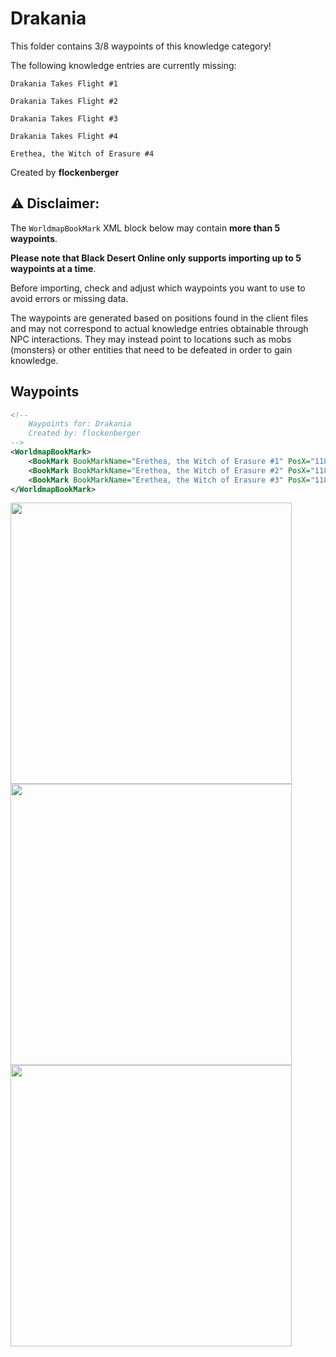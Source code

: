 # Drakania

This folder contains 3/8 waypoints of this knowledge category!

The following knowledge entries are currently missing: 

```
Drakania Takes Flight #1
```

```
Drakania Takes Flight #2
```

```
Drakania Takes Flight #3
```

```
Drakania Takes Flight #4
```

```
Erethea, the Witch of Erasure #4
```


Created by **flockenberger**

## ⚠️ Disclaimer:
The `WorldmapBookMark` XML block below may contain **more than 5 waypoints**.

**Please note that Black Desert Online only supports importing up to 5 waypoints at a time**.

Before importing, check and adjust which waypoints you want to use to avoid errors or missing data.

The waypoints are generated based on positions found in the client files and may not correspond to actual knowledge entries obtainable through NPC interactions.
They may instead point to locations such as mobs (monsters) or other entities that need to be defeated in order to gain knowledge.

## Waypoints
```xml
<!--
    Waypoints for: Drakania
    Created by: flockenberger
-->
<WorldmapBookMark>
    <BookMark BookMarkName="Erethea, the Witch of Erasure #1" PosX="118877.0" PosY="29666.0" PosZ="-166309.0" />
    <BookMark BookMarkName="Erethea, the Witch of Erasure #2" PosX="118877.0" PosY="29666.0" PosZ="-166309.0" />
    <BookMark BookMarkName="Erethea, the Witch of Erasure #3" PosX="118877.0" PosY="29666.0" PosZ="-166309.0" />
</WorldmapBookMark>
```

<img src="./Drakania_Erethea, the Witch of Erasure #1_Preview.webp" width="450"/> <img src="./Drakania_Erethea, the Witch of Erasure #2_Preview.webp" width="450"/> <img src="./Drakania_Erethea, the Witch of Erasure #3_Preview.webp" width="450"/> 